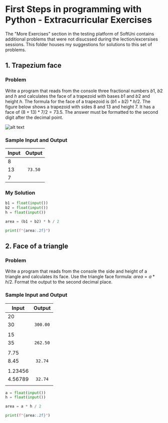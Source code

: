 # First Steps in programming with Python - Extracurricular Exercises
The "More Exercises" section in the testing platform of SoftUni contains additional problems that were not disucssed during the lection/excersises sessions. This folder houses my suggestions for solutions to this set of problems.

## 1. Trapezium face
### Problem
Write a program that reads from the console three fractional numbers $b1$, $b2$ and $h$ and calculates the face of a trapezoid with bases $b1$ and $b2$ and height $h$. The formula for the face of a trapezoid is $(b1 + b2) * h / 2$.
The figure below shows a trapezoid with sides 8 and 13 and height 7. It has a face of $(8 + 13) * 7 / 2 = 73.5$.
The answer must be formatted to the second digit after the decimal point.

![alt text](https://csharp-book.softuni.bg/assets/chapter-2-images/05.Trapezoid-area-01.png "Trapezium")

### Sample Input and Output
| Input  | Output    |
| ------ |:---------:|
|   8    |           |
|   13   | `73.50`   |
|   7    |           |

### My Solution
```python
b1 = float(input())
b2 = float(input())
h = float(input())

area = (b1 + b2) * h / 2

print(f"{area:.2f}")
```
## 2. Face of a triangle
### Problem
Write a program that reads from the console the side and height of a triangle and calculates its face. Use the triangle face formula: $area = a * h / 2$. Format the output to the second decimal place.

### Sample Input and Output
| Input  | Output    |
| ------ |:---------:|
|   20   |           |
|   30   |  `300.00` |
|        |           |
|   15   |           |
|   35   |  `262.50` |
|        |           |
|  7.75  |           |
|  8.45  |  `32.74`  |
|        |           |
| 1.23456|           |
| 4.56789|  `32.74`  |
|        |           |

```python
a = float(input())
h = float(input())

area = a * h / 2

print(f"{area:.2f}")
```
